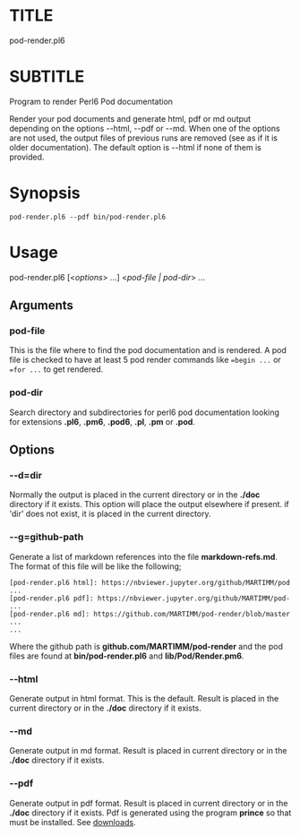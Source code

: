TITLE
=====

pod-render.pl6

SUBTITLE
========

Program to render Perl6 Pod documentation

Render your pod documents and generate html, pdf or md output depending on the options --html, --pdf or --md. When one of the options are not used, the output files of previous runs are removed (see as if it is older documentation). The default option is --html if none of them is provided.

Synopsis
========

    pod-render.pl6 --pdf bin/pod-render.pl6

Usage
=====

pod-render.pl6 [<<var>options</var>> ...] <<var>pod-file | pod-dir</var>> ...

Arguments
---------

### pod-file

This is the file where to find the pod documentation and is rendered. A pod file is checked to have at least 5 pod render commands like `=begin ...` or `=for ...` to get rendered.

### pod-dir

Search directory and subdirectories for perl6 pod documentation looking for extensions **.pl6**, **.pm6**, **.pod6**, **.pl**, **.pm** or **.pod**.

Options
-------

### --d=dir

Normally the output is placed in the current directory or in the **./doc** directory if it exists. This option will place the output elsewhere if present. if 'dir' does not exist, it is placed in the current directory.

### --g=github-path

Generate a list of markdown references into the file **markdown-refs.md**. The format of this file will be like the following;

    [pod-render.pl6 html]: https://nbviewer.jupyter.org/github/MARTIMM/pod ...
    [pod-render.pl6 pdf]: https://nbviewer.jupyter.org/github/MARTIMM/pod- ...
    [pod-render.pl6 md]: https://github.com/MARTIMM/pod-render/blob/master ...
    ...

Where the github path is **github.com/MARTIMM/pod-render** and the pod files are found at **bin/pod-render.pl6** and **lib/Pod/Render.pm6**.

### --html

Generate output in html format. This is the default. Result is placed in the current directory or in the **./doc** directory if it exists.

### --md

Generate output in md format. Result is placed in current directory or in the **./doc** directory if it exists.

### --pdf

Generate output in pdf format. Result is placed in current directory or in the **./doc** directory if it exists. Pdf is generated using the program **prince** so that must be installed. See [downloads](https://www.princexml.com/download/).

